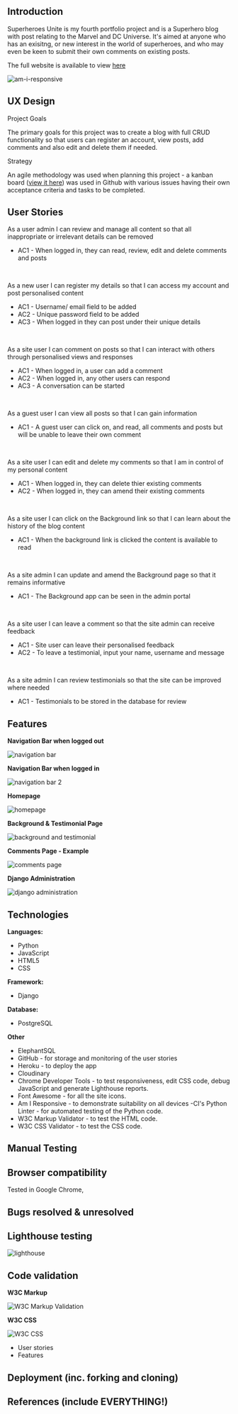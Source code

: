 ## Introduction

Superheroes Unite is my fourth portfolio project and is a Superhero blog with post relating to the Marvel and DC Universe. It's aimed at anyone who has an exisitng, or new interest in the world of superheroes, and who may even be keen to submit their own comments on existing posts.

The full website is available to view [here](https://project4-blog-ap-0464f823fc69.herokuapp.com/)

![am-i-responsive](documentation/images/am-i-responsive.png)

## UX Design

Project Goals

The primary goals for this project was to create a blog with full CRUD functionality so that users can register an account, view posts, add comments and also edit and delete them if needed.

Strategy

An agile methodology was used when planning this project - a kanban board ([view it here](https://github.com/users/alanpaterson82/projects/7/views/1)) was used in Github with various issues having their own acceptance criteria and tasks to be completed.

## User Stories

As a user admin I can review and manage all content so that all inappropriate or irrelevant details can be removed

* AC1 - When logged in, they can read, review, edit and delete comments and posts

<br>

As a new user I can register my details so that I can access my account and post personalised content

* AC1 - Username/ email field to be added
* AC2 - Unique password field to be added
* AC3 - When logged in they can post under their unique details

<br>

As a site user I can comment on posts so that I can interact with others through personalised views and responses

* AC1 - When logged in, a user can add a comment
* AC2 - When logged in, any other users can respond
* AC3 - A conversation can be started

<br>

As a guest user I can view all posts so that I can gain information

* AC1 - A guest user can click on, and read, all comments and posts but will be unable to leave their own comment

<br>

As a site user I can edit and delete my comments so that I am in control of my personal content

* AC1 - When logged in, they can delete thier existing comments
* AC2 - When logged in, they can amend their existing comments

<br>

As a site user I can click on the Background link so that I can learn about the history of the blog content

* AC1 - When the background link is clicked the content is available to read

<br>

As a site admin I can update and amend the Background page so that it remains informative

* AC1 - The Background app can be seen in the admin portal

<br>

As a site user I can leave a comment so that the site admin can receive feedback

* AC1 - Site user can leave their personalised feedback
* AC2 - To leave a testimonial, input your name, username and message

<br>

As a site admin I can review testimonials so that the site can be improved where needed

* AC1 - Testimonials to be stored in the database for review

## Features

**Navigation Bar when logged out**

![navigation bar](documentation/images/navigation-bar-logged-out.png)

**Navigation Bar when logged in**

![navigation bar 2](documentation/images/navigation-bar-logged-in.png)

**Homepage**

![homepage](documentation/images/homepage.png)

**Background & Testimonial Page**

![background and testimonial](documentation/images/background-and-testimonial-page.png)

**Comments Page - Example**

![comments page](documentation/images/comments-page.png)

**Django Administration**

![django administration](documentation/images/django-administration.png)


## Technologies

**Languages:**

- Python
- JavaScript
- HTML5
- CSS

**Framework:**

- Django

**Database:**

- PostgreSQL

**Other**

- ElephantSQL
- GitHub - for storage and monitoring of the user stories
- Heroku - to deploy the app
- Cloudinary
- Chrome Developer Tools - to test responsiveness, edit CSS code, debug JavaScript and generate Lighthouse reports.
- Font Awesome - for all the site icons.
- Am I Responsive - to demonstrate suitability on all devices
-CI's Python Linter - for automated testing of the Python code.
- W3C Markup Validator - to test the HTML code.
- W3C CSS Validator - to test the CSS code.

## Manual Testing
## Browser compatibility

Tested in Google Chrome, 

## Bugs resolved & unresolved
## Lighthouse testing

![lighthouse](documentation/images/lighthouse.png)
## Code validation

**W3C Markup**

![W3C Markup Validation](documentation/images/w3c-markup-validation.png)

**W3C CSS**

![W3C CSS](documentation/images/w3c-css.png)


- User stories
- Features
## Deployment (inc. forking and cloning)


## References (include EVERYTHING!)
